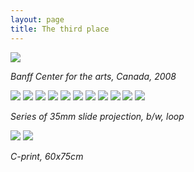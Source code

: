 ```yaml
---
layout: page
title: The third place
---
```


<img src="/public/Screen Shot 2018-03-07 at 14.16.22.png">

_Banff Center for the arts, Canada, 2008_

<img src="/public/Screen Shot 2018-03-07 at 11.43.36.png">

<img src="/public/01casco_submarino+fumo_focado.jpg">

<img src="/public/02arvore sombra Kopie.jpg">

<img src="/public/03hinterhof.jpg">

<img src="/public/07ceu buraco Kopie.jpg">

<img src="/public/08 paisagemUSA+feixe luz Kopie.jpg">

<img src="/public/14 afeganistao 2+ 3Hs-final Kopie.jpg">

<img src="/public/16 monte roxoBNe Kopie.jpg">

<img src="/public/18transportamontes3.jpg">

<img src="/public/15 escombros 1+2maq Kopie.jpg">

<img src="/public/04sugadorgases-2.jpg">

_Series of 35mm slide projection, b/w, loop_

<img src="/public/Screen Shot 2018-03-07 at 11.43.36.png">

<img src="/public/35arvore voa cor.jpg">

_C-print, 60x75cm_
